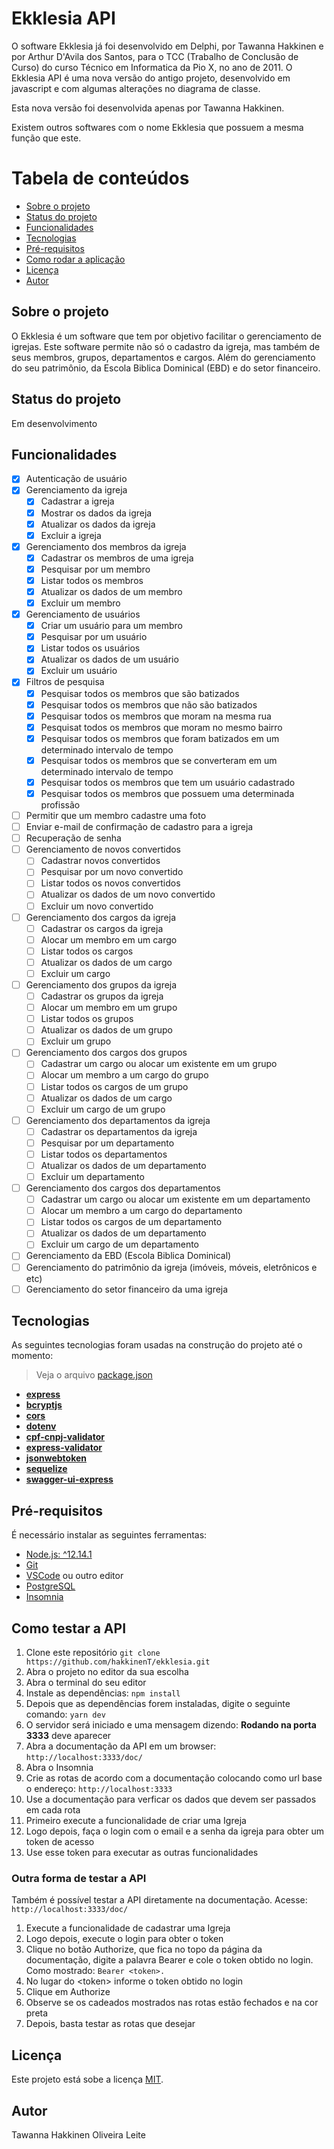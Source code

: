 # Ekklesia API

O software Ekklesia já foi desenvolvido em Delphi, por Tawanna Hakkinen e por Arthur D'Avila dos Santos, para o TCC (Trabalho de Conclusão de Curso) do curso Técnico em Informatica da Pio X, no ano de 2011. O Ekklesia API é uma nova versão do antigo projeto, desenvolvido em javascript e com algumas alterações no diagrama de classe.

Esta nova versão foi desenvolvida apenas por Tawanna Hakkinen.

Existem outros softwares com o nome Ekklesia que possuem a mesma função que este.

# Tabela de conteúdos

- [Sobre o projeto](#sobre)
- [Status do projeto](#status-do-projeto)
- [Funcionalidades](#funcionalidades)
- [Tecnologias](#tecnologias)
- [Pré-requisitos](#pre-requisitos)
- [Como rodar a aplicação](#como-rodar)
- [Licença](#licenca)
- [Autor](#autor)

## Sobre o projeto

O Ekklesia é um software que tem por objetivo facilitar o gerenciamento de igrejas. Este software permite não só o cadastro da igreja, mas também de seus membros, grupos, departamentos e cargos. Além do gerenciamento do seu patrimônio, da Escola Biblica Dominical (EBD) e do setor financeiro.

## Status do projeto

Em desenvolvimento

## Funcionalidades

- [x] Autenticação de usuário
- [x] Gerenciamento da igreja
  - [x] Cadastrar a igreja
  - [x] Mostrar os dados da igreja
  - [x] Atualizar os dados da igreja
  - [x] Excluir a igreja
- [x] Gerenciamento dos membros da igreja
  - [x] Cadastrar os membros de uma igreja
  - [x] Pesquisar por um membro
  - [x] Listar todos os membros
  - [x] Atualizar os dados de um membro
  - [x] Excluir um membro
- [x] Gerenciamento de usuários
  - [x] Criar um usuário para um membro
  - [x] Pesquisar por um usuário
  - [x] Listar todos os usuários
  - [x] Atualizar os dados de um usuário
  - [x] Excluir um usuário
- [x] Filtros de pesquisa
  - [x] Pesquisar todos os membros que são batizados
  - [x] Pesquisar todos os membros que não são batizados
  - [x] Pesquisar todos os membros que moram na mesma rua
  - [x] Pesquisat todos os membros que moram no mesmo bairro
  - [x] Pesquisar todos os membros que foram batizados em um determinado intervalo de tempo
  - [x] Pesquisar todos os membros que se converteram em um determinado intervalo de tempo
  - [x] Pesquisar todos os membros que tem um usuário cadastrado
  - [x] Pesquisar todos os membros que possuem uma determinada profissão
- [ ] Permitir que um membro cadastre uma foto
- [ ] Enviar e-mail de confirmação de cadastro para a igreja
- [ ] Recuperação de senha
- [ ] Gerenciamento de novos convertidos
  - [ ] Cadastrar novos convertidos
  - [ ] Pesquisar por um novo convertido
  - [ ] Listar todos os novos convertidos
  - [ ] Atualizar os dados de um novo convertido
  - [ ] Excluir um novo convertido
- [ ] Gerenciamento dos cargos da igreja
  - [ ] Cadastrar os cargos da igreja
  - [ ] Alocar um membro em um cargo
  - [ ] Listar todos os cargos
  - [ ] Atualizar os dados de um cargo
  - [ ] Excluir um cargo
- [ ] Gerenciamento dos grupos da igreja
  - [ ] Cadastrar os grupos da igreja
  - [ ] Alocar um membro em um grupo
  - [ ] Listar todos os grupos
  - [ ] Atualizar os dados de um grupo
  - [ ] Excluir um grupo
- [ ] Gerenciamento dos cargos dos grupos
  - [ ] Cadastrar um cargo ou alocar um existente em um grupo
  - [ ] Alocar um membro a um cargo do grupo
  - [ ] Listar todos os cargos de um grupo
  - [ ] Atualizar os dados de um cargo
  - [ ] Excluir um cargo de um grupo
- [ ] Gerenciamento dos departamentos da igreja
  - [ ] Cadastrar os departamentos da igreja
  - [ ] Pesquisar por um departamento
  - [ ] Listar todos os departamentos
  - [ ] Atualizar os dados de um departamento
  - [ ] Excluir um departamento
- [ ] Gerenciamento dos cargos dos departamentos
  - [ ] Cadastrar um cargo ou alocar um existente em um departamento
  - [ ] Alocar um membro a um cargo do departamento
  - [ ] Listar todos os cargos de um departamento
  - [ ] Atualizar os dados de um departamento
  - [ ] Excluir um cargo de um departamento
- [ ] Gerenciamento da EBD (Escola Biblica Dominical)
- [ ] Gerenciamento do patrimônio da igreja (imóveis, móveis, eletrônicos e etc)
- [ ] Gerenciamento do setor financeiro da uma igreja

## Tecnologias

As seguintes tecnologias foram usadas na construção do projeto até o momento:

> Veja o arquivo [package.json](https://github.com/hakkinenT/ekklesia/blob/master/package.json)

- **[express](https://expressjs.com/pt-br/)**
- **[bcryptjs](https://github.com/dcodeIO/bcrypt.js)**
- **[cors](https://github.com/expressjs/cors)**
- **[dotenv](https://github.com/motdotla/dotenv)**
- **[cpf-cnpj-validator](https://github.com/carvalhoviniciusluiz/cpf-cnpj-validator)**
- **[express-validator](https://express-validator.github.io/docs/)**
- **[jsonwebtoken](https://github.com/auth0/node-jsonwebtoken)**
- **[sequelize](https://sequelize.org/v5/manual/getting-started.html)**
- **[swagger-ui-express](https://github.com/scottie1984/swagger-ui-express)**

## Pré-requisitos

É necessário instalar as seguintes ferramentas:

- [Node.js: ^12.14.1](https://nodejs.org/en/)
- [Git](https://git-scm.com/downloads)
- [VSCode](https://code.visualstudio.com/) ou outro editor
- [PostgreSQL](https://www.postgresql.org/download/)
- [Insomnia](https://insomnia.rest/)

## Como testar a API

1. Clone este repositório
   `git clone https://github.com/hakkinenT/ekklesia.git`
2. Abra o projeto no editor da sua escolha
3. Abra o terminal do seu editor
4. Instale as dependências:
   `npm install`
5. Depois que as dependências forem instaladas, digite o seguinte comando:
   `yarn dev`
6. O servidor será iniciado e uma mensagem dizendo: **Rodando na porta 3333** deve aparecer
7. Abra a documentação da API em um browser:
   `http://localhost:3333/doc/`
8. Abra o Insomnia
9. Crie as rotas de acordo com a documentação colocando como url base o endereço:
   `http://localhost:3333`
10. Use a documentação para verficar os dados que devem ser passados em cada rota
11. Primeiro execute a funcionalidade de criar uma Igreja
12. Logo depois, faça o login com o email e a senha da igreja para obter um token de acesso
13. Use esse token para executar as outras funcionalidades

### Outra forma de testar a API

Também é possível testar a API diretamente na documentação. Acesse:
`http://localhost:3333/doc/`

1. Execute a funcionalidade de cadastrar uma Igreja
2. Logo depois, execute o login para obter o token
3. Clique no botão Authorize, que fica no topo da página da documentação, digite a palavra Bearer e cole o token obtido no login. Como mostrado:
   `Bearer <token>.`
4. No lugar do &lt;token&gt; informe o token obtido no login
5. Clique em Authorize
6. Observe se os cadeados mostrados nas rotas estão fechados e na cor preta
7. Depois, basta testar as rotas que desejar

## Licença

Este projeto está sobe a licença [MIT](./LICENSE).

## Autor

Tawanna Hakkinen Oliveira Leite
